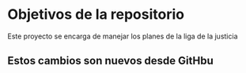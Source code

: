 # Objetivos de la repositorio

Este proyecto se encarga de manejar los planes de la liga de la justicia


## Estos cambios son nuevos desde GitHbu
